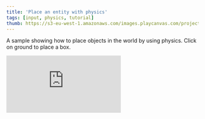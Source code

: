 ```yaml
---
title: 'Place an entity with physics'
tags: [input, physics, tutorial]
thumb: https://s3-eu-west-1.amazonaws.com/images.playcanvas.com/projects/12/437836/9F4675-image-75.jpg
---
```

A sample showing how to place objects in the world by using physics. Click on ground to place a box.
<div className="iframe-container">
    <iframe loading="lazy" src="https://playcanv.as/p/JCW3CUKx/" title="Place an entity with physics" webkitallowfullscreen="true" mozallowfullscreen="true" allow="autoplay" allowfullscreen="true" allowvr="" scrolling="no" frameborder="0" />
</div>
